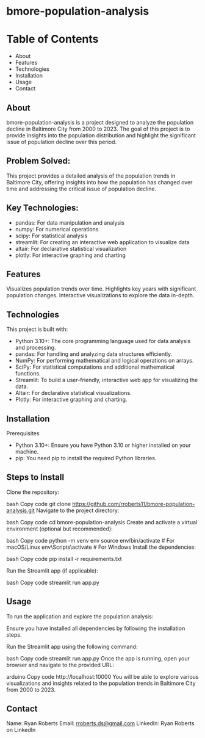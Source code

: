 # bmore-population-analysis

# Table of Contents
- About
- Features
- Technologies
- Installation
- Usage
- Contact

## About
bmore-population-analysis is a project designed to analyze the population decline in Baltimore City from 2000 to 2023. The goal of this project is to provide insights into the population distribution and highlight the significant issue of population decline over this period.

## Problem Solved:
This project provides a detailed analysis of the population trends in Baltimore City, offering insights into how the population has changed over time and addressing the critical issue of population decline.

## Key Technologies:
- pandas: For data manipulation and analysis
- numpy: For numerical operations
- scipy: For statistical analysis
- streamlit: For creating an interactive web application to visualize data
- altair: For declarative statistical visualization
- plotly: For interactive graphing and charting

## Features
Visualizes population trends over time.
Highlights key years with significant population changes.
Interactive visualizations to explore the data in-depth.

## Technologies
This project is built with:

- Python 3.10+: The core programming language used for data analysis and processing.
- pandas: For handling and analyzing data structures efficiently.
- NumPy: For performing mathematical and logical operations on arrays.
- SciPy: For statistical computations and additional mathematical functions.
- Streamlit: To build a user-friendly, interactive web app for visualizing the data.
- Altair: For declarative statistical visualizations.
- Plotly: For interactive graphing and charting.

## Installation
Prerequisites
- Python 3.10+: Ensure you have Python 3.10 or higher installed on your machine.
- pip: You need pip to install the required Python libraries.

## Steps to Install
Clone the repository:

bash
Copy code
git clone https://github.com/rroberts11/bmore-population-analysis.git
Navigate to the project directory:

bash
Copy code
cd bmore-population-analysis
Create and activate a virtual environment (optional but recommended):

bash
Copy code
python -m venv env
source env/bin/activate  # For macOS/Linux
env\Scripts\activate  # For Windows
Install the dependencies:

bash
Copy code
pip install -r requirements.txt

Run the Streamlit app (if applicable):

bash
Copy code
streamlit run app.py

## Usage
To run the application and explore the population analysis:

Ensure you have installed all dependencies by following the installation steps.

Run the Streamlit app using the following command:

bash
Copy code
streamlit run app.py
Once the app is running, open your browser and navigate to the provided URL:

arduino
Copy code
http://localhost:10000
You will be able to explore various visualizations and insights related to the population trends in Baltimore City from 2000 to 2023.

## Contact
Name: Ryan Roberts
Email: rroberts.ds@gmail.com
LinkedIn: Ryan Roberts on LinkedIn
